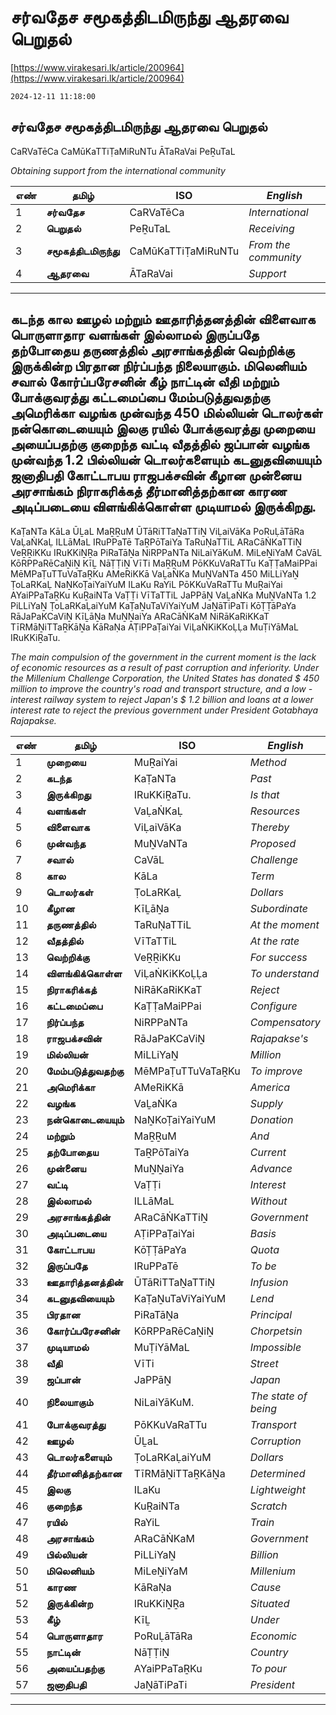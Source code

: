 # சர்வதேச சமூகத்திடமிருந்து ஆதரவை பெறுதல்

[https://www.virakesari.lk/article/200964](https://www.virakesari.lk/article/200964)

`2024-12-11 11:18:00`

## சர்வதேச சமூகத்திடமிருந்து ஆதரவை பெறுதல்

CaRVaTēCa CaMūKaTTiṬaMiRuNTu ĀTaRaVai PeṞuTaL

*Obtaining support from the international community*

எண்|**தமிழ்**|ISO|*English*
---|---|---|---
1|**சர்வதேச**|CaRVaTēCa|*International*
2|**பெறுதல்**|PeṞuTaL|*Receiving*
3|**சமூகத்திடமிருந்து**|CaMūKaTTiṬaMiRuNTu|*From the community*
4|**ஆதரவை**|ĀTaRaVai|*Support*

---

## கடந்த கால ஊழல் மற்றும் ஊதாரித்தனத்தின் விளைவாக பொருளாதார வளங்கள் இல்லாமல் இருப்பதே தற்போதைய தருணத்தில் அரசாங்கத்தின் வெற்றிக்கு இருக்கின்ற பிரதான நிர்ப்பந்த நிலையாகும். மிலெனியம் சவால் கோர்ப்பரேசனின் கீழ் நாட்டின் வீதி மற்றும் போக்குவரத்து கட்டமைப்பை மேம்படுத்துவதற்கு அமெரிக்கா வழங்க முன்வந்த 450 மில்லியன் டொலர்கள் நன்கொடையையும் இலகு ரயில் போக்குவரத்து முறையை அயைப்பதற்கு குறைந்த வட்டி வீதத்தில் ஜப்பான் வழங்க முன்வந்த 1.2 பில்லியன் டொலர்களையும் கடனுதவியையும் ஜனாதிபதி கோட்டாபய ராஜபக்சவின் கீழான முன்னைய அரசாங்கம் நிராகரிக்கத் தீர்மானித்தற்கான காரண அடிப்படையை விளங்கிக்கொள்ள முடியாமல் இருக்கிறது.

KaṬaNTa KāLa ŪḺaL MaṞṞuM ŪTāRiTTaṈaTTiṈ ViḶaiVāKa PoRuḶāTāRa VaḶaṄKaḶ ILLāMaL IRuPPaTē TaṞPōTaiYa TaRuṆaTTiL ARaCāṄKaTTiṈ VeṞṞiKKu IRuKKiṈṞa PiRaTāṈa NiRPPaNTa NiLaiYāKuM. MiLeṈiYaM CaVāL KōRPPaRēCaṈiṈ KīḺ NāṬṬiṈ VīTi MaṞṞuM PōKKuVaRaTTu KaṬṬaMaiPPai MēMPaṬuTTuVaTaṞKu AMeRiKKā VaḺaṄKa MuṈVaNTa 450 MiLLiYaṈ ṬoLaRKaḶ NaṈKoṬaiYaiYuM ILaKu RaYiL PōKKuVaRaTTu MuṞaiYai AYaiPPaTaṞKu KuṞaiNTa VaṬṬi VīTaTTiL JaPPāṈ VaḺaṄKa MuṈVaNTa 1.2 PiLLiYaṈ ṬoLaRKaḶaiYuM KaṬaṈuTaViYaiYuM JaṈāTiPaTi KōṬṬāPaYa RāJaPaKCaViṈ KīḺāṈa MuṈṈaiYa ARaCāṄKaM NiRāKaRiKKaT TīRMāṈiTTaṞKāṈa KāRaṆa AṬiPPaṬaiYai ViḶaṄKiKKoḶḶa MuṬiYāMaL IRuKKiṞaTu.

*The main compulsion of the government in the current moment is the lack of economic resources as a result of past corruption and inferiority. Under the Millenium Challenge Corporation, the United States has donated $ 450 million to improve the country's road and transport structure, and a low -interest railway system to reject Japan's $ 1.2 billion and loans at a lower interest rate to reject the previous government under President Gotabhaya Rajapakse.*

எண்|**தமிழ்**|ISO|*English*
---|---|---|---
1|**முறையை**|MuṞaiYai|*Method*
2|**கடந்த**|KaṬaNTa|*Past*
3|**இருக்கிறது**|IRuKKiṞaTu.|*Is that*
4|**வளங்கள்**|VaḶaṄKaḶ|*Resources*
5|**விளைவாக**|ViḶaiVāKa|*Thereby*
6|**முன்வந்த**|MuṈVaNTa|*Proposed*
7|**சவால்**|CaVāL|*Challenge*
8|**கால**|KāLa|*Term*
9|**டொலர்கள்**|ṬoLaRKaḶ|*Dollars*
10|**கீழான**|KīḺāṈa|*Subordinate*
11|**தருணத்தில்**|TaRuṆaTTiL|*At the moment*
12|**வீதத்தில்**|VīTaTTiL|*At the rate*
13|**வெற்றிக்கு**|VeṞṞiKKu|*For success*
14|**விளங்கிக்கொள்ள**|ViḶaṄKiKKoḶḶa|*To understand*
15|**நிராகரிக்கத்**|NiRāKaRiKKaT|*Reject*
16|**கட்டமைப்பை**|KaṬṬaMaiPPai|*Configure*
17|**நிர்ப்பந்த**|NiRPPaNTa|*Compensatory*
18|**ராஜபக்சவின்**|RāJaPaKCaViṈ|*Rajapakse's*
19|**மில்லியன்**|MiLLiYaṈ|*Million*
20|**மேம்படுத்துவதற்கு**|MēMPaṬuTTuVaTaṞKu|*To improve*
21|**அமெரிக்கா**|AMeRiKKā|*America*
22|**வழங்க**|VaḺaṄKa|*Supply*
23|**நன்கொடையையும்**|NaṈKoṬaiYaiYuM|*Donation*
24|**மற்றும்**|MaṞṞuM|*And*
25|**தற்போதைய**|TaṞPōTaiYa|*Current*
26|**முன்னைய**|MuṈṈaiYa|*Advance*
27|**வட்டி**|VaṬṬi|*Interest*
28|**இல்லாமல்**|ILLāMaL|*Without*
29|**அரசாங்கத்தின்**|ARaCāṄKaTTiṈ|*Government*
30|**அடிப்படையை**|AṬiPPaṬaiYai|*Basis*
31|**கோட்டாபய**|KōṬṬāPaYa|*Quota*
32|**இருப்பதே**|IRuPPaTē|*To be*
33|**ஊதாரித்தனத்தின்**|ŪTāRiTTaṈaTTiṈ|*Infusion*
34|**கடனுதவியையும்**|KaṬaṈuTaViYaiYuM|*Lend*
35|**பிரதான**|PiRaTāṈa|*Principal*
36|**கோர்ப்பரேசனின்**|KōRPPaRēCaṈiṈ|*Chorpetsin*
37|**முடியாமல்**|MuṬiYāMaL|*Impossible*
38|**வீதி**|VīTi|*Street*
39|**ஜப்பான்**|JaPPāṈ|*Japan*
40|**நிலையாகும்**|NiLaiYāKuM.|*The state of being*
41|**போக்குவரத்து**|PōKKuVaRaTTu|*Transport*
42|**ஊழல்**|ŪḺaL|*Corruption*
43|**டொலர்களையும்**|ṬoLaRKaḶaiYuM|*Dollars*
44|**தீர்மானித்தற்கான**|TīRMāṈiTTaṞKāṈa|*Determined*
45|**இலகு**|ILaKu|*Lightweight*
46|**குறைந்த**|KuṞaiNTa|*Scratch*
47|**ரயில்**|RaYiL|*Train*
48|**அரசாங்கம்**|ARaCāṄKaM|*Government*
49|**பில்லியன்**|PiLLiYaṈ|*Billion*
50|**மிலெனியம்**|MiLeṈiYaM|*Millenium*
51|**காரண**|KāRaṆa|*Cause*
52|**இருக்கின்ற**|IRuKKiṈṞa|*Situated*
53|**கீழ்**|KīḺ|*Under*
54|**பொருளாதார**|PoRuḶāTāRa|*Economic*
55|**நாட்டின்**|NāṬṬiṈ|*Country*
56|**அயைப்பதற்கு**|AYaiPPaTaṞKu|*To pour*
57|**ஜனாதிபதி**|JaṈāTiPaTi|*President*

---
